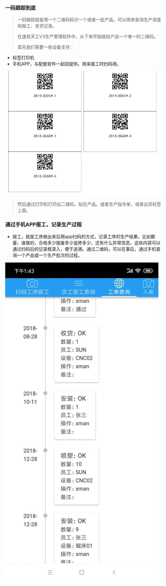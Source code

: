### 一码跟踪到底

> 一码跟踪就是用一个二维码标识一个或者一批产品，可以用来查询生产进度和报工、发货记录。

> 在速易天工V3生产管理软件中，从下单开始就给产品一个唯一的二维码。

> 首先我们需要一些设备支持：

- 标签打印机
- 手机APP，与配套软件一起回提供。用来报工时扫码用。

![markdown](images/28.png)

> 然后通过打印机打印出二维码，贴在产品，或者生产指令单，或者出货标签上面。

### 通过手机APP报工，记录生产过程

- 报工，就是工序做出来后用app扫码的方式，记录工序的生产结果，比如数量，谁做的，合格多少报废多少返修多少，还有什么异常信息，这些内容可以通过扫码后的记录框录入，便于追溯。通过二维码，可以在事后，通过手机查询一个产品或一个生产批次的过程。

![markdown](images/30.png)

